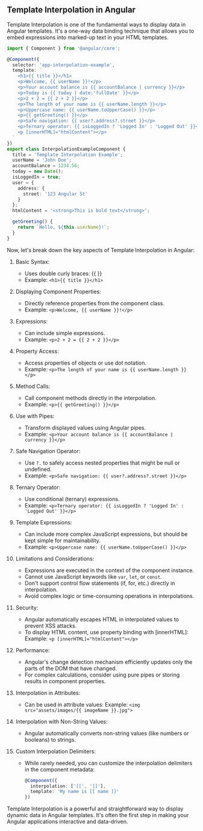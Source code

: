 ## Template Interpolation in Angular

Template Interpolation is one of the fundamental ways to display data in Angular templates. It's a one-way data binding technique that allows you to embed expressions into marked-up text in your HTML templates.



```typescript
import { Component } from '@angular/core';

@Component({
  selector: 'app-interpolation-example',
  template: `
    <h1>{{ title }}</h1>
    <p>Welcome, {{ userName }}!</p>
    <p>Your account balance is {{ accountBalance | currency }}</p>
    <p>Today is {{ today | date:'fullDate' }}</p>
    <p>2 + 2 = {{ 2 + 2 }}</p>
    <p>The length of your name is {{ userName.length }}</p>
    <p>Uppercase name: {{ userName.toUpperCase() }}</p>
    <p>{{ getGreeting() }}</p>
    <p>Safe navigation: {{ user?.address?.street }}</p>
    <p>Ternary operator: {{ isLoggedIn ? 'Logged In' : 'Logged Out' }}</p>
    <p [innerHTML]="htmlContent"></p>
  `
})
export class InterpolationExampleComponent {
  title = 'Template Interpolation Example';
  userName = 'John Doe';
  accountBalance = 1234.56;
  today = new Date();
  isLoggedIn = true;
  user = {
    address: {
      street: '123 Angular St'
    }
  };
  htmlContent = '<strong>This is bold text</strong>';

  getGreeting() {
    return `Hello, ${this.userName}!`;
  }
}

```

Now, let's break down the key aspects of Template Interpolation in Angular:

1. Basic Syntax:
   - Uses double curly braces: {{ }}
   - Example: `<h1>{{ title }}</h1>`

2. Displaying Component Properties:
   - Directly reference properties from the component class.
   - Example: `<p>Welcome, {{ userName }}!</p>`

3. Expressions:
   - Can include simple expressions.
   - Example: `<p>2 + 2 = {{ 2 + 2 }}</p>`

4. Property Access:
   - Access properties of objects or use dot notation.
   - Example: `<p>The length of your name is {{ userName.length }}</p>`

5. Method Calls:
   - Call component methods directly in the interpolation.
   - Example: `<p>{{ getGreeting() }}</p>`

6. Use with Pipes:
   - Transform displayed values using Angular pipes.
   - Example: `<p>Your account balance is {{ accountBalance | currency }}</p>`

7. Safe Navigation Operator:
   - Use `?.` to safely access nested properties that might be null or undefined.
   - Example: `<p>Safe navigation: {{ user?.address?.street }}</p>`

8. Ternary Operator:
   - Use conditional (ternary) expressions.
   - Example: `<p>Ternary operator: {{ isLoggedIn ? 'Logged In' : 'Logged Out' }}</p>`

9. Template Expressions:
   - Can include more complex JavaScript expressions, but should be kept simple for maintainability.
   - Example: `<p>Uppercase name: {{ userName.toUpperCase() }}</p>`

10. Limitations and Considerations:
    - Expressions are executed in the context of the component instance.
    - Cannot use JavaScript keywords like `var`, `let`, or `const`.
    - Don't support control flow statements (if, for, etc.) directly in interpolation.
    - Avoid complex logic or time-consuming operations in interpolations.

11. Security:
    - Angular automatically escapes HTML in interpolated values to prevent XSS attacks.
    - To display HTML content, use property binding with [innerHTML]:
      Example: `<p [innerHTML]="htmlContent"></p>`

12. Performance:
    - Angular's change detection mechanism efficiently updates only the parts of the DOM that have changed.
    - For complex calculations, consider using pure pipes or storing results in component properties.

13. Interpolation in Attributes:
    - Can be used in attribute values:
      Example: `<img src="assets/images/{{ imageName }}.jpg">`

14. Interpolation with Non-String Values:
    - Angular automatically converts non-string values (like numbers or booleans) to strings.

15. Custom Interpolation Delimiters:
    - While rarely needed, you can customize the interpolation delimiters in the component metadata:
      ```typescript
      @Component({
        interpolation: ['[[', ']]'],
        template: 'My name is [[ name ]]'
      })
      ```


Template Interpolation is a powerful and straightforward way to display dynamic data in Angular templates. It's often the first step in making your Angular applications interactive and data-driven.
